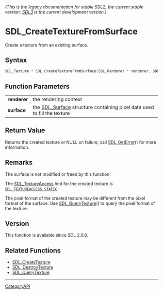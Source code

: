 ###### (This is the legacy documentation for stable SDL2, the current stable version; [SDL3](https://wiki.libsdl.org/SDL3/) is the current development version.)
# SDL_CreateTextureFromSurface

Create a texture from an existing surface.

## Syntax

```c
SDL_Texture * SDL_CreateTextureFromSurface(SDL_Renderer * renderer, SDL_Surface * surface);

```

## Function Parameters

|                  |                                                                                         |
| ---------------- | --------------------------------------------------------------------------------------- |
| **renderer**     | the rendering context                                                                   |
| **surface**      | the [SDL_Surface](SDL_Surface) structure containing pixel data used to fill the texture |

## Return Value

Returns the created texture or NULL on failure; call
[SDL_GetError](SDL_GetError)() for more information.

## Remarks

The surface is not modified or freed by this function.

The [SDL_TextureAccess](SDL_TextureAccess) hint for the created texture is
[`SDL_TEXTUREACCESS_STATIC`](SDL_TEXTUREACCESS_STATIC).

The pixel format of the created texture may be different from the pixel
format of the surface. Use [SDL_QueryTexture](SDL_QueryTexture)() to query
the pixel format of the texture.

## Version

This function is available since SDL 2.0.0.

## Related Functions

* [SDL_CreateTexture](SDL_CreateTexture)
* [SDL_DestroyTexture](SDL_DestroyTexture)
* [SDL_QueryTexture](SDL_QueryTexture)

----
[CategoryAPI](CategoryAPI)

